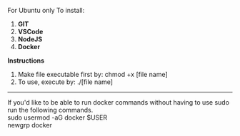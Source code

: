 For Ubuntu only
To install:  
 1. **GIT**  
 2. **VSCode**   
 3. **NodeJS**
 4. **Docker**

**Instructions**
1. Make file executable first by: 
chmod +x [file name]
2. To use, execute by: 
./[file name]


****** 
If you'd like to be able to run docker commands without having to use sudo run the following commands.  
 sudo usermod -aG docker $USER   
 newgrp docker 
